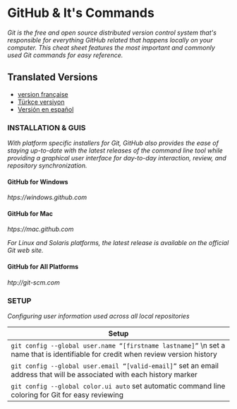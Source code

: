 GitHub & It's Commands
============
*Git is the free and open source distributed version control system that's responsible for everything GitHub related that happens locally on your computer. This cheat sheet features the most important and commonly used Git commands for easy reference.*


## Translated Versions
- [version française](READMEfr.md)
- [Türkçe versiyon](READMEtr.md)
- [Versión en español](READMEes.md)


### INSTALLATION & GUIS
_With platform specific installers for Git, GitHub also provides the ease of staying up-to-date with the latest releases of the command line tool while providing a graphical user interface for day-to-day interaction, review, and repository synchronization._

#### GitHub for Windows
_htps://windows.github.com_

#### GitHub for Mac
_htps://mac.github.com_

_For Linux and Solaris platforms, the latest release is available on the official Git web site._

#### GitHub for All Platforms
_htp://git-scm.com_

### SETUP
_Configuring user information used across all local repositories_

| Setup |
|-------|
|`git config --global user.name “[firstname lastname]”` \n set a name that is identifiable for credit when review version history|
|`git config --global user.email “[valid-email]”` set an email address that will be associated with each history marker|
|`git config --global color.ui auto` set automatic command line coloring for Git for easy reviewing|
